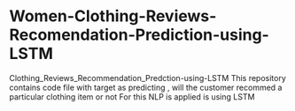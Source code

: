 # Women-Clothing-Reviews-Recomendation-Prediction-using-LSTM
Clothing_Reviews_Recommendation_Predction-using-LSTM
This repository contains code file with target as predicting , will the customer recommed a particular clothing item or not
For this NLP is applied is using LSTM 
